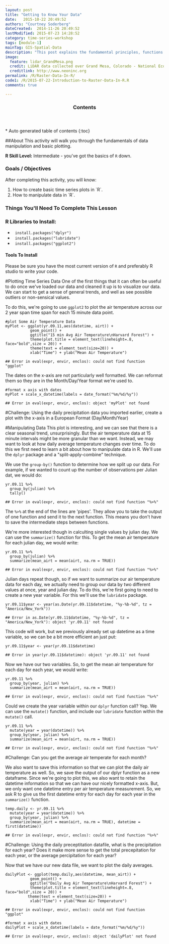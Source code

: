```yaml
---
layout: post
title: "Getting to Know Your Data"
date:   2015-10-22 20:49:52
authors: "Courtney Soderberg"
dateCreated:  2014-11-26 20:49:52
lastModified: 2015-07-23 14:28:52
category: time-series-workshop
tags: [module-1]
mainTag: GIS-Spatial-Data
description: "This post explains the fundamental principles, functions and metadata that you need to work with raster data in R."
image:
  feature: lidar_GrandMesa.png
  credit: LiDAR data collected over Grand Mesa, Colorado - National Ecological Observatory Network (NEON)
  creditlink: http://www.neoninc.org
permalink: /R/Raster-Data-In-R/
code1: /R/2015-07-22-Introduction-to-Raster-Data-In-R.R
comments: true

---
```


<section id="table-of-contents" class="toc">
  <header>
    <h3>Contents</h3>
  </header>
<div id="drawer" markdown="1">
*  Auto generated table of contents
{:toc}
</div>
</section><!-- /#table-of-contents -->

##About
This activity will walk you through the fundamentals of data manipulation and basic plotting.

**R Skill Level:** Intermediate - you've got the basics of `R` down.

<div id="objectives">

<h3>Goals / Objectives</h3>
After completing this activity, you will know:
<ol>
<li>How to create basic time series plots in `R`.</li>
<li>How to manipulate data in `R`.</li>
</ol>

<h3>Things You'll Need To Complete This Lesson</h3>

<h3>R Libraries to Install:</h3>
<ul>
<li><code> install.packages("dplyr")</code></li>
<li><code> install.packages("lubridate")</code></li>
<li><code> install.packages("ggplot2")</code></li>

</ul>
<h4>Tools To Install</h4>

Please be sure you have the most current version of `R` and preferably
R studio to write your code.

#Plotting Time Series Data
One of the first things that it can often be useful to do once we've loaded our data and cleaned it up is to visualize our data. We can start to get a sense of general trends, and well as see possible outliers or non-sensical values. 

To do this, we're going to use `ggplot2` to plot the air temperature across our 2 year span time span for each 15 minute data point.


    #plot Some Air Temperature Data
    myPlot <- ggplot(yr.09.11,aes(datetime, airt)) +
               geom_point() +
               ggtitle("15 min Avg Air Temperature\nHarvard Forest") +
               theme(plot.title = element_text(lineheight=.8, face="bold",size = 20)) +
               theme(text = element_text(size=20)) +
               xlab("Time") + ylab("Mean Air Temperature")

    ## Error in eval(expr, envir, enclos): could not find function "ggplot"

The dates on the x-axis are not particularly well formatted. We can reformat them so they are in the Month/Day/Year format we're used to.

    #format x axis with dates
    myPlot + scale_x_datetime(labels = date_format("%m/%d/%y"))

    ## Error in eval(expr, envir, enclos): object 'myPlot' not found

#Challenge: Using the daily precipitation data you imported earlier, create a plot with the x-axis in a European Format (Day/Month/Year)

#Manipulating Data
This plot is interesting, and we can see that there is a clear seasonal trend, unsurprisingly. But the air temperature data at 15 minute intervals might be more granular than we want. Instead, we may want to look at how daily average temperature changes over time. To do this we first need to learn a bit about how to manipulate data in R. We'll use the `dplyr` package and a "split-apply-combine" technique.

We use the `group-by()` function to determine how we split up our data. For example, if we wanted to count up the number of observations per Julian dat, we would do:


    yr.09.11 %>%
      group_by(julian) %>%
      tally()

    ## Error in eval(expr, envir, enclos): could not find function "%>%"
The `%>%` at the end of the lines are 'pipes'. They allow you to take the output of one function and send it to the next function. This means you don't have to save the intermediate steps between functions.

We're more interested though in calculting single values by julian day. We can use the `summarize()` function for this. To get the mean air temperature for each julian day, we would write:

    yr.09.11 %>%
      group_by(julian) %>%
      summarize(mean_airt = mean(airt, na.rm = TRUE))

    ## Error in eval(expr, envir, enclos): could not find function "%>%"

Julian days repeat though, so if we want to summarize our air temperature data for each day, we actually need to group our data by two different values at once, year and julian day. To do this, we're first going to need to create a new year variable. For this we'll use the `lubridate` package.


    yr.09.11$year <- year(as.Date(yr.09.11$datetime, "%y-%b-%d", tz = "America/New_York"))

    ## Error in as.Date(yr.09.11$datetime, "%y-%b-%d", tz = "America/New_York"): object 'yr.09.11' not found

This code will work, but we previously already set up datetime as a time variable, so we can be a bit more efficient an just put:


    yr.09.11$year <- year(yr.09.11$datetime)

    ## Error in year(yr.09.11$datetime): object 'yr.09.11' not found

Now we have our two variables. So, to get the mean air temperature for each day for each year, we would write:


    yr.09.11 %>%
      group_by(year, julian) %>%
      summarize(mean_airt = mean(airt, na.rm = TRUE))

    ## Error in eval(expr, envir, enclos): could not find function "%>%"


Could we create the year variable within our `dplyr` function call? Yep. We can use the `mutate()` function, and include our `lubridate` function within the `mutate()` call.


    yr.09.11 %>%
      mutate(year = year(datetime)) %>%
      group_by(year, julian) %>%
      summarize(mean_airt = mean(airt, na.rm = TRUE))

    ## Error in eval(expr, envir, enclos): could not find function "%>%"

#Challenge: Can you get the average air temperate for each month?

We also want to save this information so that we can plot the daily air temperature as well. So, we save the output of our dplyr function as a new dataframe. Since we're going to plot this, we also want to retain the datetime information so that we can have our nicely formatted x-axis. But, we only want one datetime entry per air temperature measurement. So, we ask R to give us the first datetime entry for each day for each year in the `summarize()` function.


    temp.daily <- yr.09.11 %>%
      mutate(year = year(datetime)) %>%
      group_by(year, julian) %>%
      summarize(mean_airt = mean(airt, na.rm = TRUE), datetime = first(datetime))

    ## Error in eval(expr, envir, enclos): could not find function "%>%"

#Challenge: Using the daily preceptitation datafile, what is the precipitation for each year? Does it make more sense to get the total precepitation for each year, or the average percipitation for each year?

Now that we have our new data file, we want to plot the daily averages.


    dailyPlot <- ggplot(temp.daily,aes(datetime, mean_airt)) +
               geom_point() +
               ggtitle("Daily Avg Air Temperature\nHarvard Forest") +
               theme(plot.title = element_text(lineheight=.8, face="bold",size = 20)) +
              theme(text = element_text(size=20)) +
               xlab("Time") + ylab("Mean Air Temperature")

    ## Error in eval(expr, envir, enclos): could not find function "ggplot"

    #format x axis with dates
    dailyPlot + scale_x_datetime(labels = date_format("%m/%d/%y"))

    ## Error in eval(expr, envir, enclos): object 'dailyPlot' not found
